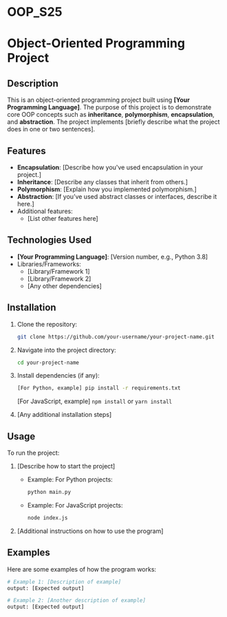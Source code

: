 # OOP_S25

# Object-Oriented Programming Project


## Description

This is an object-oriented programming project built using **[Your Programming Language]**. The purpose of this project is to demonstrate core OOP concepts such as **inheritance**, **polymorphism**, **encapsulation**, and **abstraction**. The project implements [briefly describe what the project does in one or two sentences].

## Features

- **Encapsulation**: [Describe how you've used encapsulation in your project.]
- **Inheritance**: [Describe any classes that inherit from others.]
- **Polymorphism**: [Explain how you implemented polymorphism.]
- **Abstraction**: [If you’ve used abstract classes or interfaces, describe it here.]
- Additional features:
  - [List other features here]

## Technologies Used

- **[Your Programming Language]**: [Version number, e.g., Python 3.8]
- Libraries/Frameworks:
  - [Library/Framework 1]
  - [Library/Framework 2]
  - [Any other dependencies]

## Installation

1. Clone the repository:
    ```bash
    git clone https://github.com/your-username/your-project-name.git
    ```
2. Navigate into the project directory:
    ```bash
    cd your-project-name
    ```
3. Install dependencies (if any):
    ```bash
    [For Python, example] pip install -r requirements.txt
    ```
    [For JavaScript, example] `npm install` or `yarn install`
    
4. [Any additional installation steps]

## Usage

To run the project:
1. [Describe how to start the project]
   - Example: For Python projects:
     ```bash
     python main.py
     ```
   - Example: For JavaScript projects:
     ```bash
     node index.js
     ```
   
2. [Additional instructions on how to use the program]

## Examples

Here are some examples of how the program works:
```bash
# Example 1: [Description of example]
output: [Expected output]

# Example 2: [Another description of example]
output: [Expected output]
